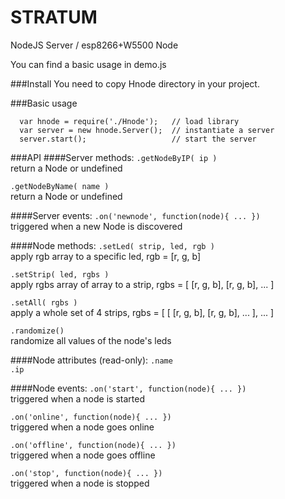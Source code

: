 # STRATUM
NodeJS Server / esp8266+W5500 Node

You can find a basic usage in demo.js

###Install
You need to copy Hnode directory in your project.

###Basic usage
```
  var hnode = require('./Hnode');   // load library
  var server = new hnode.Server();  // instantiate a server
  server.start();                   // start the server
```

###API
####Server methods:
  `.getNodeByIP( ip )`      
    return a Node or undefined

  `.getNodeByName( name )`  
       return a Node or undefined

####Server events:
  `.on('newnode', function(node){ ... })`   
       triggered when a new Node is discovered

####Node methods:
  `.setLed( strip, led, rgb )`   
       apply rgb array to a specific led, rgb = [r, g, b]

  `.setStrip( led, rgbs )`   
       apply rgbs array of array to a strip, rgbs = [ [r, g, b],  [r, g, b], ... ]

  `.setAll( rgbs )`   
       apply a whole set of 4 strips, rgbs = [ [ [r, g, b],  [r, g, b], ... ], ... ]

  `.randomize()`   
       randomize all values of the node's leds

####Node attributes (read-only):
  `.name`   
  `.ip`

####Node events:
  `.on('start', function(node){ ... }) `  
       triggered when a node is started

  `.on('online', function(node){ ... })`   
       triggered when a node goes online

  `.on('offline', function(node){ ... }) `  
       triggered when a node goes offline

  `.on('stop', function(node){ ... }) `  
       triggered when a node is stopped
